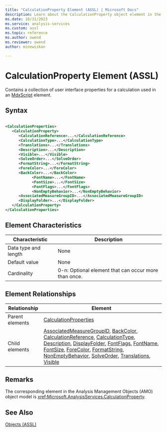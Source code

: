 ```yaml
---
title: "CalculationProperty Element (ASSL) | Microsoft Docs"
description: Learn about the CalculationProperty object element in the Analysis Services Scripting Language (ASSL) schema.
ms.date: 10/31/2023
ms.service: analysis-services
ms.custom: assl
ms.topic: reference
ms.author: owend
ms.reviewer: owend
author: minewiskan

---
```

# CalculationProperty Element (ASSL)

  Contains a collection of user interface properties for a calculation used in an [MdxScript](../objects/mdxscript-element-assl.md) element.  
  
## Syntax  
  
```xml  
  
<CalculationProperties>  
   <CalculationProperty>  
      <CalculationReference>...</CalculationReference>  
      <CalculationType>...</CalculationType>  
      <Translations>...</Translations>  
      <Description>...</Description>  
      <Visible>...</Visible>  
      <SolveOrder>...</SolveOrder>  
      <FormatString>...</FormatString>  
      <ForeColor>...</ForeColor>  
      <BackColor>...</BackColor>  
            <FontName>...</FontName>  
            <FontSize>...</FontSize>  
            <FontFlags>...</FontFlags>  
            <NonEmptyBehavior>...</NonEmptyBehavior>  
      <AssociatedMeasureGroupID>...</AssociatedMeasureGroupID>  
      <DisplayFolder>...</DisplayFolder>  
   </CalculationProperty>  
</CalculationProperties>  
```  
  
## Element Characteristics  
  
|Characteristic|Description|  
|--------------------|-----------------|  
|Data type and length|None|  
|Default value|None|  
|Cardinality|0-n: Optional element that can occur more than once.|  
  
## Element Relationships  
  
|Relationship|Element|  
|------------------|-------------|  
|Parent elements|[CalculationProperties](../collections/calculationproperties-element-assl.md)|  
|Child elements|[AssociatedMeasureGroupID](../properties/associatedmeasuregroupid-element-assl.md), [BackColor](../properties/backcolor-element-assl.md), [CalculationReference](../properties/calculationreference-element-assl.md), [CalculationType](../properties/calculationtype-element-assl.md), [Description](../properties/description-element-assl.md), [DisplayFolder](../properties/displayfolder-element-assl.md), [FontFlags](../properties/fontflags-element-assl.md), [FontName](../properties/fontname-element-assl.md), [FontSize](../properties/fontsize-element-assl.md), [ForeColor](../properties/forecolor-element-assl.md), [FormatString](../properties/formatstring-element-assl.md), [NonEmptyBehavior](../properties/nonemptybehavior-element-assl.md), [SolveOrder](../properties/solveorder-element-assl.md), [Translations](../collections/translations-element-assl.md), [Visible](../properties/visible-element-assl.md)|  
  
## Remarks  
 The corresponding element in the Analysis Management Objects (AMO) object model is <xref:Microsoft.AnalysisServices.CalculationProperty>.  
  
## See Also  
 [Objects &#40;ASSL&#41;](../objects/objects-assl.md)  
  
  
